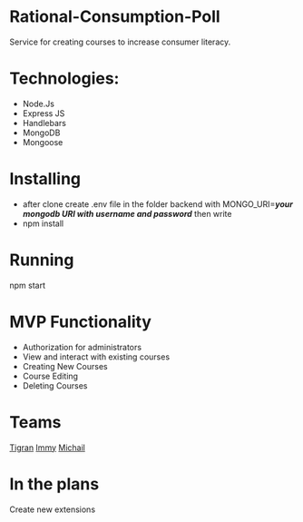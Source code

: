 # Rational-Consumption-Poll
Service for creating courses to increase consumer literacy.

# Technologies:
* Node.Js
* Express JS
* Handlebars
* MongoDB
* Mongoose

# Installing
* after clone create .env file in the folder backend with
MONGO_URI=***your mongodb URI with username and password***
then write
* npm install

# Running
npm start

# MVP Functionality
* Authorization for administrators
* View and interact with existing courses
* Creating New Courses
* Course Editing
* Deleting Courses

# Teams
[Tigran](https://github.com/Tigran134)
[Immy](https://github.com/negomi-e)
[Michail](https://github.com/Michail-Pudov)

# In the plans
Create new extensions

